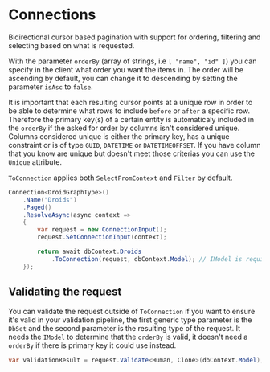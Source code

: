 # Connections

Bidirectional cursor based pagination with support for ordering, filtering and selecting based on what is requested.

With the parameter `orderBy` (array of strings, i.e `[ "name", "id" ]`) you can specify in the client what order you want the items in. The order will be ascending by default, you can change it to descending by setting the parameter `isAsc` to `false`.

It is important that each resulting cursor points at a unique row in order to be able to determine what rows to include `before` or `after` a specific row. Therefore the primary key(s) of a certain entity is automaticaly included in the `orderBy` if the asked for order by columns isn't considered unique. Columns considered unique is either the primary key, has a unique constraint or is of type `GUID`, `DATETIME` or `DATETIMEOFFSET`. If you have column that you know are unique but doesn't meet those criterias you can use the `Unique` attribute.

`ToConnection` applies both `SelectFromContext` and `Filter` by default.

```c#
Connection<DroidGraphType>()
    .Name("Droids")
    .Paged()
    .ResolveAsync(async context =>
    {
        var request = new ConnectionInput();
        request.SetConnectionInput(context);

        return await dbContext.Droids
            .ToConnection(request, dbContext.Model); // IModel is required for SelectFromContext from Request
    });
```

## Validating the request

You can validate the request outside of `ToConnection` if you want to ensure it's valid in your validation pipeline, the first generic type parameter is the `DbSet` and the second parameter is the resulting type of the request. It needs the `IModel` to determine that the `orderBy` is valid, it doesn't need a `orderBy` if there is primary key it could use instead.

```c#
var validationResult = request.Validate<Human, Clone>(dbContext.Model);
```